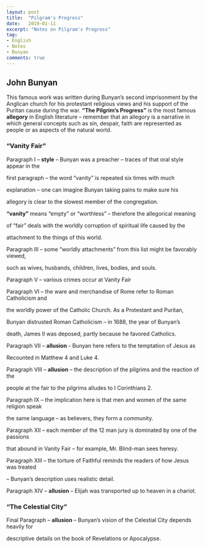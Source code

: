 ```yaml
---
layout: post
title:  "Pilgram's Progress"
date:   2019-01-11
excerpt: "Notes on Pilgram's Progress"
tag:
- English
- Notes
- Bunyan
comments: true
---
```


## John Bunyan

This famous work was written during Bunyan’s second imprisonment by the Anglican church for his protestant religious views and his support of the Puritan cause during the war. **“The Pilgrim’s Progress”** is the most famous **<span class="underline">allegory</span>** in English literature – remember that an allegory is a narrative in which general concepts such as sin, despair, faith are represented as people or as aspects of the natural world.

### “Vanity Fair”

Paragraph I – **<span class="underline">style</span>** – Bunyan was a preacher – traces of that oral style appear in the

first paragraph – the word “vanity” is repeated six times with much

explanation – one can imagine Bunyan taking pains to make sure his

allegory is clear to the slowest member of the congregation.

**“vanity”** means “empty” or “worthless” – therefore the allegorical meaning

of “fair” deals with the worldly corruption of spiritual life caused by the

attachment to the things of this world.

Paragraph III – some “worldly attachments” from this list might be favorably viewed,

such as wives, husbands, children, lives, bodies, and souls.

Paragraph V – various crimes occur at Vanity Fair

Paragraph VI – the ware and merchandise of Rome refer to Roman Catholicism and

the worldly power of the Catholic Church. As a Protestant and Puritan,

Bunyan distrusted Roman Catholicism – in 1688, the year of Bunyan’s

death, James II was deposed, partly because he favored Catholics.

Paragraph VII – **<span class="underline">allusion</span>** - Bunyan here refers to the temptation of Jesus as

Recounted in Matthew 4 and Luke 4.

Paragraph VIII – **<span class="underline">allusion</span>** – the description of the pilgrims and the reaction of the

people at the fair to the pilgrims alludes to I Corinthians 2.

Paragraph IX – the implication here is that men and women of the same religion speak

the same language – as believers, they form a community.

Paragraph XII – each member of the 12 man jury is dominated by one of the passions

that abound in Vanity Fair – for example, Mr. Blind-man sees heresy.

Paragraph XIII – the torture of Faithful reminds the readers of how Jesus was treated

– Bunyan’s description uses realistic detail.

Paragraph XIV – **<span class="underline">allusion</span>** – Elijah was transported up to heaven in a chariot.

### “The Celestial City”

Final Paragraph – **<span class="underline">allusion</span>** – Bunyan’s vision of the Celestial City depends heavily for

descriptive details on the book of Revelations or Apocalypse.

